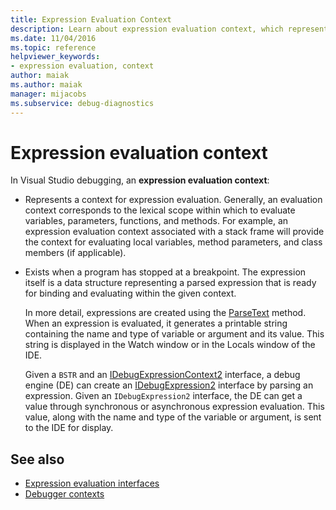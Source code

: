 ```yaml
---
title: Expression Evaluation Context
description: Learn about expression evaluation context, which represents a context for expression evaluation and exists when a program has stopped at a breakpoint.
ms.date: 11/04/2016
ms.topic: reference
helpviewer_keywords:
- expression evaluation, context
author: maiak
ms.author: maiak
manager: mijacobs
ms.subservice: debug-diagnostics
---
```

# Expression evaluation context

In Visual Studio debugging, an **expression evaluation context**:

- Represents a context for expression evaluation. Generally, an evaluation context corresponds to the lexical scope within which to evaluate variables, parameters, functions, and methods. For example, an expression evaluation context associated with a stack frame will provide the context for evaluating local variables, method parameters, and class members (if applicable).

- Exists when a program has stopped at a breakpoint. The expression itself is a data structure representing a parsed expression that is ready for binding and evaluating within the given context.

     In more detail, expressions are created using the [ParseText](../../extensibility/debugger/reference/idebugexpressioncontext2-parsetext.md) method. When an expression is evaluated, it generates a printable string containing the name and type of variable or argument and its value. This string is displayed in the Watch window or in the Locals window of the IDE.

     Given a `BSTR` and an [IDebugExpressionContext2](../../extensibility/debugger/reference/idebugexpressioncontext2.md) interface, a debug engine (DE) can create an [IDebugExpression2](../../extensibility/debugger/reference/idebugexpression2.md) interface by parsing an expression. Given an `IDebugExpression2` interface, the DE can get a value through synchronous or asynchronous expression evaluation. This value, along with the name and type of the variable or argument, is sent to the IDE for display.

## See also
- [Expression evaluation interfaces](../../extensibility/debugger/reference/expression-evaluation-interfaces.md)
- [Debugger contexts](../../extensibility/debugger/debugger-contexts.md)
